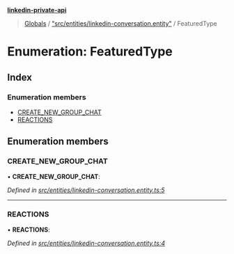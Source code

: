 **[linkedin-private-api](../README.md)**

> [Globals](../globals.md) / ["src/entities/linkedin-conversation.entity"](../modules/_src_entities_linkedin_conversation_entity_.md) / FeaturedType

# Enumeration: FeaturedType

## Index

### Enumeration members

- [CREATE_NEW_GROUP_CHAT](_src_entities_linkedin_conversation_entity_.featuredtype.md#create_new_group_chat)
- [REACTIONS](_src_entities_linkedin_conversation_entity_.featuredtype.md#reactions)

## Enumeration members

### CREATE_NEW_GROUP_CHAT

• **CREATE_NEW_GROUP_CHAT**:

_Defined in [src/entities/linkedin-conversation.entity.ts:5](https://github.com/eilonmore/linkedin-private-api/blob/84c9c15/src/entities/linkedin-conversation.entity.ts#L5)_

---

### REACTIONS

• **REACTIONS**:

_Defined in [src/entities/linkedin-conversation.entity.ts:4](https://github.com/eilonmore/linkedin-private-api/blob/84c9c15/src/entities/linkedin-conversation.entity.ts#L4)_
